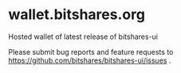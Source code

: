 # wallet.bitshares.org
Hosted wallet of latest release of bitshares-ui

Please submit bug reports and feature requests to https://github.com/bitshares/bitshares-ui/issues .
